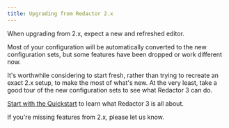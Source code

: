 ```yaml
---
title: Upgrading from Redactor 2.x
---
```


When upgrading from 2.x, expect a new and refreshed editor. 

Most of your configuration will be automatically converted to the new configuration sets, but some features have been dropped or work different now. 

It's worthwhile considering to start fresh, rather than trying to recreate an exact 2.x setup, to make the most of what's new. At the very least, take a good tour of the new configuration sets to see what Redactor 3 can do. 

[Start with the Quickstart](../Quickstart) to learn what Redactor 3 is all about.

If you're missing features from 2.x, please let us know. 
